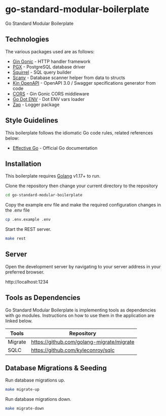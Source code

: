 # go-standard-modular-boilerplate

Go Standard Modular Boilerplate

## Technologies

The various packages used are as follows:

- [Gin Gonic](https://github.com/gin-gonic/gin) - HTTP handler framework
- [PGX](https://github.com/jackc/pgx) - PostgreSQL database driver
- [Squirrel](https://github.com/Masterminds/squirrel) - SQL query builder
- [Scany](https://github.com/georgysavva/scany) - Database scanner helper from data to structs
- [Kin OpenAPI](https://github.com/getkin/kin-openapi) - OpenAPI 3.0 / Swagger specifications generator from code
- [CORS](https://github.com/gin-contrib/cors) - Gin Gonic CORS middleware
- [Go Dot ENV](https://github.com/joho/godotenv) - Dot ENV vars loader
- [Zap](https://github.com/uber-go/zap) - Logger package

## Style Guidelines

This boilerplate follows the idiomatic Go code rules, related references below:

- [Effective Go](https://go.dev/doc/effective_go) - Official Go documentation

## Installation

This boilerplate requires [Golang](https://golang.org/) v1.17+ to run.

Clone the repository then change your current directory to the repository

```sh
cd go-standard-modular-boilerplate
```

Copy the example env file and make the required configuration changes in the .env file

```sh
cp .env.example .env
```

Start the REST server.

```sh
make rest
```

## Server

Open the development server by navigating to your server address in your preferred browser.

http://localhost:1234

## Tools as Dependencies

Go Standard Modular Boilerplate is implementing tools as dependencies with go modules.
Instructions on how to use them in the application are linked below.

| Tools   | Repository                                |
| ------- | ----------------------------------------- |
| Migrate | https://github.com/golang-migrate/migrate |
| SQLC    | https://github.com/kyleconroy/sqlc        |

## Database Migrations & Seeding

Run database migrations up.

```sh
make migrate-up
```

Run database migrations down.

```sh
make migrate-down
```
